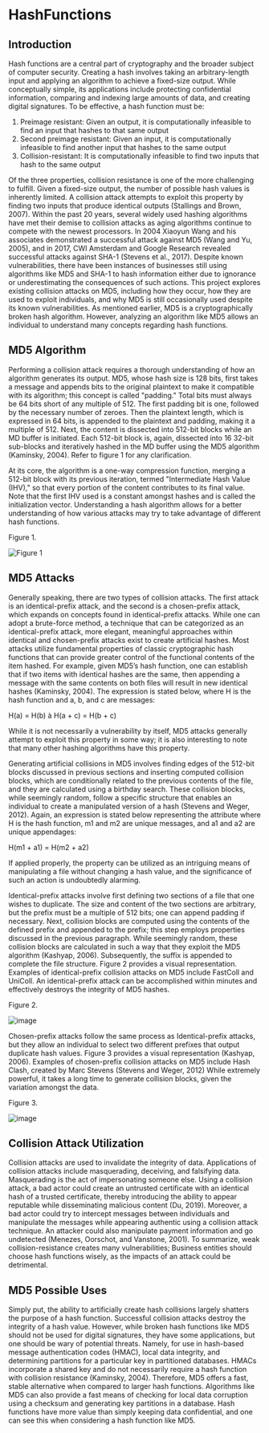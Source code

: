 # HashFunctions

## Introduction
Hash functions are a central part of cryptography and the broader subject of computer security. Creating a hash involves taking an arbitrary-length input and applying an algorithm to achieve a fixed-size output. While conceptually simple, its applications include protecting confidential information, comparing and indexing large amounts of data, and creating digital signatures. To be effective, a hash function must be:

1.	Preimage resistant: Given an output, it is computationally infeasible to find an input that hashes to that same output
2.	Second preimage resistant: Given an input, it is computationally infeasible to find another input that hashes to the same output
3.	Collision-resistant: It is computationally infeasible to find two inputs that hash to the same output

Of the three properties, collision resistance is one of the more challenging to fulfill. Given a fixed-size output, the number of possible hash values is inherently limited. A collision attack attempts to exploit this property by finding two inputs that produce identical outputs (Stallings and Brown, 2007). Within the past 20 years, several widely used hashing algorithms have met their demise to collision attacks as aging algorithms continue to compete with the newest processors. In 2004 Xiaoyun Wang and his associates demonstrated a successful attack against MD5 (Wang and Yu, 2005), and in 2017, CWI Amsterdam and Google Research revealed successful attacks against SHA-1 (Stevens et al., 2017). Despite known vulnerabilities, there have been instances of businesses still using algorithms like MD5 and SHA-1 to hash information either due to ignorance or underestimating the consequences of such actions. This project explores existing collision attacks on MD5, including how they occur, how they are used to exploit individuals, and why MD5 is still occasionally used despite its known vulnerabilities. As mentioned earlier, MD5 is a cryptographically broken hash algorithm. However, analyzing an algorithm like MD5 allows an individual to understand many concepts regarding hash functions.

## MD5 Algorithm
Performing a collision attack requires a thorough understanding of how an algorithm generates its output. MD5, whose hash size is 128 bits, first takes a message and appends bits to the original plaintext to make it compatible with its algorithm; this concept is called "padding." Total bits must always be 64 bits short of any multiple of 512. The first padding bit is one, followed by the necessary number of zeroes. Then the plaintext length, which is expressed in 64 bits, is appended to the plaintext and padding, making it a multiple of 512. Next, the content is dissected into 512-bit blocks while an MD buffer is initiated. Each 512-bit block is, again, dissected into 16 32-bit sub-blocks and iteratively hashed in the MD buffer using the MD5 algorithm (Kaminsky, 2004). Refer to figure 1 for any clarification.

At its core, the algorithm is a one-way compression function, merging a 512-bit block with its previous iteration, termed "Intermediate Hash Value (IHV)," so that every portion of the content contributes to its final value. Note that the first IHV used is a constant amongst hashes and is called the initialization vector. Understanding a hash algorithm allows for a better understanding of how various attacks may try to take advantage of different hash functions.

Figure 1.

![Figure 1](https://user-images.githubusercontent.com/104173135/205523784-107d6935-5c6f-4e2f-b837-8f0a7cc2bf20.png)

## MD5 Attacks
Generally speaking, there are two types of collision attacks. The first attack is an identical-prefix attack, and the second is a chosen-prefix attack, which expands on concepts found in identical-prefix attacks. While one can adopt a brute-force method, a technique that can be categorized as an identical-prefix attack, more elegant, meaningful approaches within identical and chosen-prefix attacks exist to create artificial hashes. Most attacks utilize fundamental properties of classic cryptographic hash functions that can provide greater control of the functional contents of the item hashed. For example, given MD5’s hash function, one can establish that if two items with identical hashes are the same, then appending a message with the same contents on both files will result in new identical hashes (Kaminsky, 2004). The expression is stated below, where H is the hash function and a, b, and c are messages:

H(a) = H(b) à H(a + c) = H(b + c)

While it is not necessarily a vulnerability by itself, MD5 attacks generally attempt to exploit this property in some way; it is also interesting to note that many other hashing algorithms have this property.

Generating artificial collisions in MD5 involves finding edges of the 512-bit blocks discussed in previous sections and inserting computed collision blocks, which are conditionally related to the previous contents of the file, and they are calculated using a birthday search. These collision blocks, while seemingly random, follow a specific structure that enables an individual to create a manipulated version of a hash (Stevens and Weger, 2012). Again, an expression is stated below representing the attribute where H is the hash function, m1 and m2 are unique messages, and a1 and a2 are unique appendages:

H(m1 + a1) = H(m2 + a2)

If applied properly, the property can be utilized as an intriguing means of manipulating a file without changing a hash value, and the significance of such an action is undoubtedly alarming.

Identical-prefix attacks involve first defining two sections of a file that one wishes to duplicate. The size and content of the two sections are arbitrary, but the prefix must be a multiple of 512 bits; one can append padding if necessary. Next, collision blocks are computed using the contents of the defined prefix and appended to the prefix; this step employs properties discussed in the previous paragraph. While seemingly random, these collision blocks are calculated in such a way that they exploit the MD5 algorithm (Kashyap, 2006). Subsequently, the suffix is appended to complete the file structure. Figure 2 provides a visual representation. Examples of identical-prefix collision attacks on MD5 include FastColl and UniColl. An identical-prefix attack can be accomplished within minutes and effectively destroys the integrity of MD5 hashes.

Figure 2.

![image](https://user-images.githubusercontent.com/104173135/205523882-794c0d73-ba46-490a-a2b6-e81121e44611.png)

Chosen-prefix attacks follow the same process as Identical-prefix attacks, but they allow an individual to select two different prefixes that output duplicate hash values. Figure 3 provides a visual representation (Kashyap, 2006). Examples of chosen-prefix collision attacks on MD5 include Hash Clash, created by Marc Stevens (Stevens and Weger, 2012) While extremely powerful, it takes a long time to generate collision blocks, given the variation amongst the data.

Figure 3.

![image](https://user-images.githubusercontent.com/104173135/205523897-565c740a-bda9-4a75-b6c0-66bfd78b4956.png)

## Collision Attack Utilization
Collision attacks are used to invalidate the integrity of data. Applications of collision attacks include masquerading, deceiving, and falsifying data. Masquerading is the act of impersonating someone else. Using a collision attack, a bad actor could create an untrusted certificate with an identical hash of a trusted certificate, thereby introducing the ability to appear reputable while disseminating malicious content (Du, 2019). Moreover, a bad actor could try to intercept messages between individuals and manipulate the messages while appearing authentic using a collision attack technique. An attacker could also manipulate payment information and go undetected (Menezes, Oorschot, and Vanstone, 2001). To summarize, weak collision-resistance creates many vulnerabilities; Business entities should choose hash functions wisely, as the impacts of an attack could be detrimental.

## MD5 Possible Uses
Simply put, the ability to artificially create hash collisions largely shatters the purpose of a hash function. Successful collision attacks destroy the integrity of a hash value. However, while broken hash functions like MD5 should not be used for digital signatures, they have some applications, but one should be wary of potential threats. Namely, for use in hash-based message authentication codes (HMAC), local data integrity, and determining partitions for a particular key in partitioned databases. HMACs incorporate a shared key and do not necessarily require a hash function with collision resistance (Kaminsky, 2004). Therefore, MD5 offers a fast, stable alternative when compared to larger hash functions. Algorithms like MD5 can also provide a fast means of checking for local data corruption using a checksum and generating key partitions in a database. Hash functions have more value than simply keeping data confidential, and one can see this when considering a hash function like MD5.
